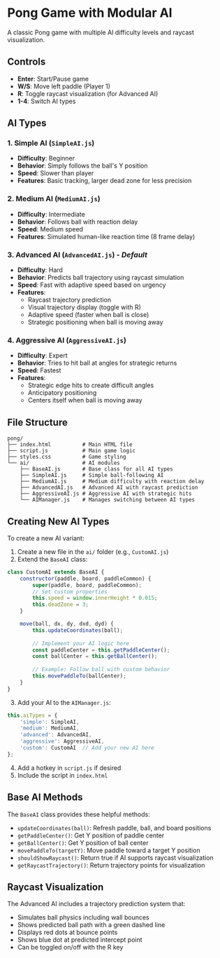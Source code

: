 # Pong Game with Modular AI

A classic Pong game with multiple AI difficulty levels and raycast visualization.

## Controls

- **Enter**: Start/Pause game
- **W/S**: Move left paddle (Player 1)
- **R**: Toggle raycast visualization (for Advanced AI)
- **1-4**: Switch AI types

## AI Types

### 1. Simple AI (`SimpleAI.js`)
- **Difficulty**: Beginner
- **Behavior**: Simply follows the ball's Y position
- **Speed**: Slower than player
- **Features**: Basic tracking, larger dead zone for less precision

### 2. Medium AI (`MediumAI.js`)
- **Difficulty**: Intermediate
- **Behavior**: Follows ball with reaction delay
- **Speed**: Medium speed
- **Features**: Simulated human-like reaction time (8 frame delay)

### 3. Advanced AI (`AdvancedAI.js`) - *Default*
- **Difficulty**: Hard
- **Behavior**: Predicts ball trajectory using raycast simulation
- **Speed**: Fast with adaptive speed based on urgency
- **Features**: 
  - Raycast trajectory prediction
  - Visual trajectory display (toggle with R)
  - Adaptive speed (faster when ball is close)
  - Strategic positioning when ball is moving away

### 4. Aggressive AI (`AggressiveAI.js`)
- **Difficulty**: Expert
- **Behavior**: Tries to hit ball at angles for strategic returns
- **Speed**: Fastest
- **Features**: 
  - Strategic edge hits to create difficult angles
  - Anticipatory positioning
  - Centers itself when ball is moving away

## File Structure

```
pong/
├── index.html          # Main HTML file
├── script.js           # Main game logic
├── styles.css          # Game styling
└── ai/                 # AI modules
    ├── BaseAI.js       # Base class for all AI types
    ├── SimpleAI.js     # Simple ball-following AI
    ├── MediumAI.js     # Medium difficulty with reaction delay
    ├── AdvancedAI.js   # Advanced AI with raycast prediction
    ├── AggressiveAI.js # Aggressive AI with strategic hits
    └── AIManager.js    # Manages switching between AI types
```

## Creating New AI Types

To create a new AI variant:

1. Create a new file in the `ai/` folder (e.g., `CustomAI.js`)
2. Extend the `BaseAI` class:

```javascript
class CustomAI extends BaseAI {
    constructor(paddle, board, paddleCommon) {
        super(paddle, board, paddleCommon);
        // Set custom properties
        this.speed = window.innerHeight * 0.015;
        this.deadZone = 3;
    }

    move(ball, dx, dy, dxd, dyd) {
        this.updateCoordinates(ball);
        
        // Implement your AI logic here
        const paddleCenter = this.getPaddleCenter();
        const ballCenter = this.getBallCenter();
        
        // Example: Follow ball with custom behavior
        this.movePaddleTo(ballCenter);
    }
}
```

3. Add your AI to the `AIManager.js`:

```javascript
this.aiTypes = {
    'simple': SimpleAI,
    'medium': MediumAI,
    'advanced': AdvancedAI,
    'aggressive': AggressiveAI,
    'custom': CustomAI  // Add your new AI here
};
```

4. Add a hotkey in `script.js` if desired
5. Include the script in `index.html`

## Base AI Methods

The `BaseAI` class provides these helpful methods:

- `updateCoordinates(ball)`: Refresh paddle, ball, and board positions
- `getPaddleCenter()`: Get Y position of paddle center
- `getBallCenter()`: Get Y position of ball center
- `movePaddleTo(targetY)`: Move paddle toward a target Y position
- `shouldShowRaycast()`: Return true if AI supports raycast visualization
- `getRaycastTrajectory()`: Return trajectory points for visualization

## Raycast Visualization

The Advanced AI includes a trajectory prediction system that:
- Simulates ball physics including wall bounces
- Shows predicted ball path with a green dashed line
- Displays red dots at bounce points
- Shows blue dot at predicted intercept point
- Can be toggled on/off with the R key
